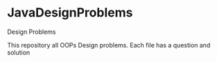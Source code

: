 # JavaDesignProblems
Design Problems


This repository all OOPs Design problems. Each file has a question and solution

